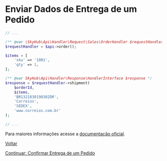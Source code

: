 # Enviar Dados de Entrega de um Pedido

```php
// ...

/** @var \SkyHub\Api\Handler\Request\Sales\OrderHandler $requestHandler */
$requestHandler = $api->order();

$items = [
    'sku' => '1001',
    'qty' => 1,
];

/** @var SkyHub\Api\Handler\Response\HandlerInterface $response */
$response = $requestHandler->shipment(
    $orderId,
    $items,
    'BR1321830198302DR',
    'Correios',
    'SEDEX',
    'www.correios.com.br'
);

// ...
```

Para maiores informações acesse a [documentação oficial](https://skyhub.gelato.io/docs/versions/1.1/resources/orders/endpoints/enviar-dados-de-entrega).

[Voltar](../../../README.md)

[Continuar: Confirmar Entrega de um Pedido](DELIVERY.md)
